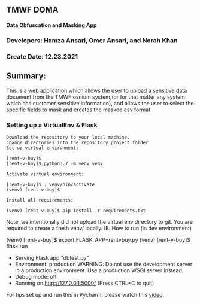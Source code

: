 ## TMWF DOMA
#### Data Obfuscation and Masking App

### Developers: Hamza Ansari, Omer Ansari, and Norah Khan
### Create Date: 12.23.2021

## Summary:

This is a web application which allows the user to upload a sensitive data document from the TMWF osnium system,(or for that matter any system which has customer sensitive information), and allows the user to select the specific fields to mask and creates the masked csv format


### Setting up a VirtualEnv & Flask

    Download the repository to your local machine.
    Change directories into the repository project folder
    Set up virtual environment:

    [rent-v-buy]$
    [rent-v-buy]$ python3.7 -m venv venv

    Activate virtual environment:

    [rent-v-buy]$ . venv/bin/activate
    (venv) [rent-v-buy]$

    Install all requirements:

    (venv) [rent-v-buy]$ pip install -r requirements.txt

Note: we intentionally did not upload the virtual env directory to git. You are required to create a fresh venv/ locally.
IB. How to run (in dev environment)

(venv) [rent-v-buy]$ export FLASK_APP=rentvbuy.py
(venv) [rent-v-buy]$ flask run
 * Serving Flask app "dbtest.py"
 * Environment: production
   WARNING: Do not use the development server in a production environment.
   Use a production WSGI server instead.
 * Debug mode: off
 * Running on http://127.0.0.1:5000/ (Press CTRL+C to quit)

For tips set up and run this in Pycharm, please watch this [video](https://www.youtube.com/watch?v=bZUokrYanFM&feature=youtu.be).
